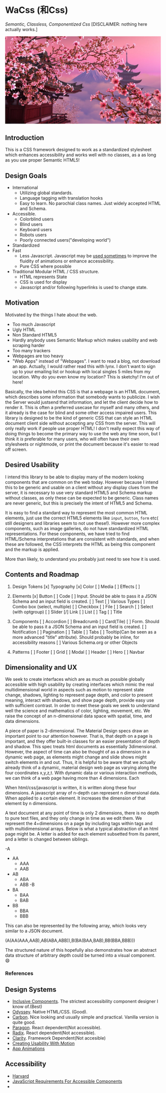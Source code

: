 # WaCss (和Css)
*Semantic, Classless, Componentized Css*
[DISCLAIMER: nothing here actually works.]

![Sakura - Cherry Blossom](/sakura.jpg)

## Introduction

This is a CSS framework designed to work as a standardized stylesheet which enhances accessibility and works well with no classes, as a  as long as you use proper Semantic HTML5! 

## Design Goals

- International
  - Utilizing global standards.
  - Language tagging with translation hooks
  - Easy to learn. No parochial class names. Just widely accepted HTML and Schema.
- Accessible.
  - Colorblind users
  - Blind users
  - Keyboard users
  - Robots users
  - Poorly connected users("developing world")
- Standardized
- Fast
  - Less Javascript. Javascript may be [used sometimes][5] to improve the fluidity of animations or enhance accessibility.
  - Pure CSS where possible
- Traditional Modular HTML / CSS structure.
  - HTML represents State
  - CSS is used for display
  - Javascript and/or following hyperlinks is used to change state.

## Motivation

Motivated by the things I hate about the web.

- Too much Javascript
- Ugly HTML
- Non Standard HTML5
- Hardly anybody uses Semantic Markup which makes usability and web scraping harder
- Too many trackers
- Webpages are too heavy
- "Web Apps" instead of "Webpages". I want to read a blog, not download an app. Actually, I would rather read this with lynx. I don't want to sign up to your emailing list or hookup with local singles 5 miles from my location. Why do you even know my location? This is sketchy! I'm out of here!

Basically, the idea behind this CSS is that a webpage is an HTML document, which describes some information that somebody wants to publicize. I wish the Server would justsend that information, and let the client decide how to render it. This is often a preferred usecase for myself and many others, and it already is the case for blind and some other access impaired users. This library is designed to be the kind of generic CSS that can style an HTML document client side without accepting any CSS from the server. This will only really work if people use proper HTML! I don't really expect this way of doing things to become the primary way to use the web any time soon, but I think it *is* preferable for many users, who will often have their own stylesheets or nightmode, or print the document because it's easier to read off screen.

## Desired Usability

I intend this library to be able to display many of the modern looking components that are common on the web today. However because I intend this to be generic and usable on a client without any display clues from the server, it is necessary to use very standard HTML5 and Schema markup without classes, as only these can be expected to be generic. Class names are never generic, but this is precisely the intent of HTML5 and Schema.

It is easy to find a standard way to represent the most common HTML elements, just use the correct HTML5 elements like `input`, `button`, `form` etc( still designers and libraries seem to not use these!). However more complex components, such as image galleries, do not have standardized HTML representations. For these components, we have tried to find HTML/Schema interpretations that are consistent with standards, and when these are followed, the CSS interprets the HTML as being this component and the markup is applied. 

More than likely, to understand you probably just need to see how it is used.


## Contents and Roadmap

1. Design Tokens
  [x] Typography
  [x] Color
  [ ] Media
  [ ] Effects
  [ ]

2. Elements
  [x] Button
  [ ] Code
  [ ] Input. Should be able to pass it a JSON Schema and an input field is created.
    [ ] Text
    [ ] Various Types
    [ ] Combo box (select, multiple)
    [ ] Checkbox
    [ ] File
    [ ] Search
    [ ] Select (with optgroup)
    [ ] Slider
  [/] Link
  [ ] List
  [ ] Tag
  [ ] Title

3. Components
  [ ] Accordion
  [ ] Breadcrumb
  [ ] Card(Tile)
  [ ] Form. Should be able to pass it a JSON Schema and an input field is created.
  [ ] Notification
  [ ] Pagination
  [ ] Table
  [ ] Tabs
  [ ] Tooltip(Can be seen as a more advanced "title" attribute). Should probably be inline, for accessibility reasons
  [ ] Various Schema.org or other Objects

4. Patterns
  [ ] Footer
  [ ] Grid
  [ ] Modal
  [ ] Header
  [ ] Hero
  [ ] Navbar


## Dimensionality and UX

We seek to create interfaces which are as much as possible globally accessible with high usability by creating interfaces which mimic the real multidimensional world in aspects such as motion to represent state change, shadows, lighting to represent page depth, and color to present meaning, interact with shadows, and show page depth, provide easy use with sufficient contrast. In order to meet these goals we seek to understand well the science and mathematics of color, lighting, movement, etc. We raise the concept of an n-dimensional data space with spatial, time, and data dimensions.

A piece of paper is 2-dimensional. The Material Design specs draw an important point to our attention however. That is, that depth on a page is important, and they offer built-in classes for an easier presentation of depth and shadow. This spec treats html documents as essentially 3dimensional. However, the aspect of time can also be thought of as a dimension in a dynamic web page, as elements might change and slide shows might switch elements in and out. Thus, it is helpful to be aware that we actually already think of a dynamic, material design web page as varying along the four coordinates x,y,z,t. With dynamic data or various interaction methods, we can think of a web page having more than 4 dimensions. Each 

When html/css/javascript is written, it is written along these four dimensions. A javascript array of n-depth can represent n dimensional data. When applied to a certain element. It increases the dimension of that element by n dimensions.

A text document at any point of time is only 2 dimensions, there is no depth to pure text files, and they only change in time as we edit them. We represent the 4+dimensions on a page by including tags within tags and with multidimensional arrays. 
Below is what a typical abstraction of an html page might be. A letter is added for each element subsetted from its parent, and a letter is changed between siblings. 

-A
  - AA
    - AAA
    - AAB
  - AB
    - ABA
    - ABB
-B
  - BA
    - BAA
    - BAB
  - BB
    - BBA
    - BBB

This can also be represented by the following array, which looks very similar to a JSON document.

(A(AA(AAA,AAB),AB(ABA,ABB)),B(BA(BAA,BAB),BB(BBA,BBB)))

The structured nature of this hopefully also demonstrates how an abstract data structure of arbitrary depth could be turned into a visual component. :smile:

### References

## Design Systems
- [Inclusive Components](https://inclusive-components.design/). The strictest accessibility component designer I know of.(Best)
- [Odyssey](https://odyssey.okta.design/). Native HTML/CSS. (Good).
- [Carbon](https://www.carbondesignsystem.com/components/). Nice looking and usually simple and practical. Vanilla version is quite good.
- [Paragon](https://openedx.github.io/paragon/components/). React dependent(Not accessible). 
- [Radix](https://www.radix-ui.com/docs/primitives/components). React dependent(Not accessible).
- [Clarity](https://clarity.design/). Framework Dependent(Not accesible)
- [Creating Usability With Motion](https://medium.com/ux-in-motion/creating-usability-with-motion-the-ux-in-motion-manifesto-a87a4584ddc)
- [App Animations](www.appanimations.com)

## Accessibility
- [Harvard](https://accessibility.huit.harvard.edu/)
- [JavaScript Requirements For Accessible Components](https://www.smashingmagazine.com/2021/06/css-javascript-requirements-accessible-components/)
- [5]: https://www.smashingmagazine.com/2021/06/css-javascript-requirements-accessible-components/ "JavaScript Requirements For Accessible Components"
